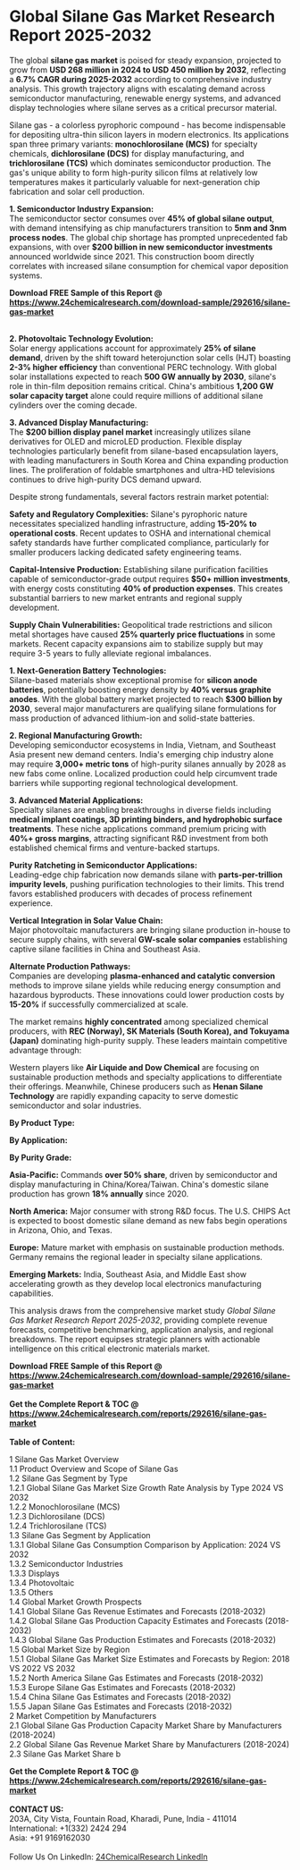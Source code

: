 <h1>Global Silane Gas Market Research Report 2025-2032</h1><p>The global <strong>silane gas market</strong> is poised for steady expansion, projected to grow from <strong>USD 268 million in 2024 to USD 450 million by 2032</strong>, reflecting a <strong>6.7% CAGR during 2025-2032</strong> according to comprehensive industry analysis. This growth trajectory aligns with escalating demand across semiconductor manufacturing, renewable energy systems, and advanced display technologies where silane serves as a critical precursor material.</p><p>Silane gas - a colorless pyrophoric compound - has become indispensable for depositing ultra-thin silicon layers in modern electronics. Its applications span three primary variants: <strong>monochlorosilane (MCS)</strong> for specialty chemicals, <strong>dichlorosilane (DCS)</strong> for display manufacturing, and <strong>trichlorosilane (TCS)</strong> which dominates semiconductor production. The gas's unique ability to form high-purity silicon films at relatively low temperatures makes it particularly valuable for next-generation chip fabrication and solar cell production.</p><p><strong>1. Semiconductor Industry Expansion:</strong><br>
The semiconductor sector consumes over <strong>45% of global silane output</strong>, with demand intensifying as chip manufacturers transition to <strong>5nm and 3nm process nodes</strong>. The global chip shortage has prompted unprecedented fab expansions, with over <strong>$200 billion in new semiconductor investments</strong> announced worldwide since 2021. This construction boom directly correlates with increased silane consumption for chemical vapor deposition systems.</p><div><b>Download FREE Sample of this Report @ 
            <a href="https://www.24chemicalresearch.com/download-sample/292616/silane-gas-market">
            https://www.24chemicalresearch.com/download-sample/292616/silane-gas-market</a></b></div><br><p><strong>2. Photovoltaic Technology Evolution:</strong><br>
Solar energy applications account for approximately <strong>25% of silane demand</strong>, driven by the shift toward heterojunction solar cells (HJT) boasting <strong>2-3% higher efficiency</strong> than conventional PERC technology. With global solar installations expected to reach <strong>500 GW annually by 2030</strong>, silane's role in thin-film deposition remains critical. China's ambitious <strong>1,200 GW solar capacity target</strong> alone could require millions of additional silane cylinders over the coming decade.</p><p><strong>3. Advanced Display Manufacturing:</strong><br>
The <strong>$200 billion display panel market</strong> increasingly utilizes silane derivatives for OLED and microLED production. Flexible display technologies particularly benefit from silane-based encapsulation layers, with leading manufacturers in South Korea and China expanding production lines. The proliferation of foldable smartphones and ultra-HD televisions continues to drive high-purity DCS demand upward.</p><p>Despite strong fundamentals, several factors restrain market potential:</p><p><strong>Safety and Regulatory Complexities:</strong> Silane's pyrophoric nature necessitates specialized handling infrastructure, adding <strong>15-20% to operational costs</strong>. Recent updates to OSHA and international chemical safety standards have further complicated compliance, particularly for smaller producers lacking dedicated safety engineering teams.</p><p><strong>Capital-Intensive Production:</strong> Establishing silane purification facilities capable of semiconductor-grade output requires <strong>$50+ million investments</strong>, with energy costs constituting <strong>40% of production expenses</strong>. This creates substantial barriers to new market entrants and regional supply development.</p><p><strong>Supply Chain Vulnerabilities:</strong> Geopolitical trade restrictions and silicon metal shortages have caused <strong>25% quarterly price fluctuations</strong> in some markets. Recent capacity expansions aim to stabilize supply but may require 3-5 years to fully alleviate regional imbalances.</p><p><strong>1. Next-Generation Battery Technologies:</strong><br>
Silane-based materials show exceptional promise for <strong>silicon anode batteries</strong>, potentially boosting energy density by <strong>40% versus graphite anodes</strong>. With the global battery market projected to reach <strong>$300 billion by 2030</strong>, several major manufacturers are qualifying silane formulations for mass production of advanced lithium-ion and solid-state batteries.</p><p><strong>2. Regional Manufacturing Growth:</strong><br>
Developing semiconductor ecosystems in India, Vietnam, and Southeast Asia present new demand centers. India's emerging chip industry alone may require <strong>3,000+ metric tons</strong> of high-purity silanes annually by 2028 as new fabs come online. Localized production could help circumvent trade barriers while supporting regional technological development.</p><p><strong>3. Advanced Material Applications:</strong><br>
Specialty silanes are enabling breakthroughs in diverse fields including <strong>medical implant coatings, 3D printing binders, and hydrophobic surface treatments</strong>. These niche applications command premium pricing with <strong>40%+ gross margins</strong>, attracting significant R&amp;D investment from both established chemical firms and venture-backed startups.</p><p><strong>Purity Ratcheting in Semiconductor Applications:</strong><br>
Leading-edge chip fabrication now demands silane with <strong>parts-per-trillion impurity levels</strong>, pushing purification technologies to their limits. This trend favors established producers with decades of process refinement experience.</p><p><strong>Vertical Integration in Solar Value Chain:</strong><br>
Major photovoltaic manufacturers are bringing silane production in-house to secure supply chains, with several <strong>GW-scale solar companies</strong> establishing captive silane facilities in China and Southeast Asia.</p><p><strong>Alternate Production Pathways:</strong><br>
Companies are developing <strong>plasma-enhanced and catalytic conversion</strong> methods to improve silane yields while reducing energy consumption and hazardous byproducts. These innovations could lower production costs by <strong>15-20%</strong> if successfully commercialized at scale.</p><p>The market remains <strong>highly concentrated</strong> among specialized chemical producers, with <strong>REC (Norway), SK Materials (South Korea), and Tokuyama (Japan)</strong> dominating high-purity supply. These leaders maintain competitive advantage through:</p><p>Western players like <strong>Air Liquide and Dow Chemical</strong> are focusing on sustainable production methods and specialty applications to differentiate their offerings. Meanwhile, Chinese producers such as <strong>Henan Silane Technology</strong> are rapidly expanding capacity to serve domestic semiconductor and solar industries.</p><p><strong>By Product Type:</strong></p><p><strong>By Application:</strong></p><p><strong>By Purity Grade:</strong></p><p><strong>Asia-Pacific:</strong> Commands <strong>over 50% share</strong>, driven by semiconductor and display manufacturing in China/Korea/Taiwan. China's domestic silane production has grown <strong>18% annually</strong> since 2020.</p><p><strong>North America:</strong> Major consumer with strong R&amp;D focus. The U.S. CHIPS Act is expected to boost domestic silane demand as new fabs begin operations in Arizona, Ohio, and Texas.</p><p><strong>Europe:</strong> Mature market with emphasis on sustainable production methods. Germany remains the regional leader in specialty silane applications.</p><p><strong>Emerging Markets:</strong> India, Southeast Asia, and Middle East show accelerating growth as they develop local electronics manufacturing capabilities.</p><p>This analysis draws from the comprehensive market study <em>Global Silane Gas Market Research Report 2025-2032</em>, providing complete revenue forecasts, competitive benchmarking, application analysis, and regional breakdowns. The report equipses strategic planners with actionable intelligence on this critical electronic materials market.</p><div><b>Download FREE Sample of this Report @ 
            <a href="https://www.24chemicalresearch.com/download-sample/292616/silane-gas-market">
            https://www.24chemicalresearch.com/download-sample/292616/silane-gas-market</a></b></div><br><div><b>Get the Complete Report & TOC @ 
            <a href="https://www.24chemicalresearch.com/reports/292616/silane-gas-market">
            https://www.24chemicalresearch.com/reports/292616/silane-gas-market</a></b></div><br>
            <b>Table of Content:</b><p>1 Silane Gas Market Overview<br />
    1.1 Product Overview and Scope of Silane Gas<br />
    1.2 Silane Gas Segment by Type<br />
        1.2.1 Global Silane Gas Market Size Growth Rate Analysis by Type 2024 VS 2032<br />
        1.2.2 Monochlorosilane (MCS)<br />
        1.2.3 Dichlorosilane (DCS)<br />
        1.2.4 Trichlorosilane (TCS)<br />
    1.3 Silane Gas Segment by Application<br />
        1.3.1 Global Silane Gas Consumption Comparison by Application: 2024 VS 2032<br />
        1.3.2 Semiconductor Industries<br />
        1.3.3 Displays<br />
        1.3.4 Photovoltaic<br />
        1.3.5 Others<br />
    1.4 Global Market Growth Prospects<br />
        1.4.1 Global Silane Gas Revenue Estimates and Forecasts (2018-2032)<br />
        1.4.2 Global Silane Gas Production Capacity Estimates and Forecasts (2018-2032)<br />
        1.4.3 Global Silane Gas Production Estimates and Forecasts (2018-2032)<br />
    1.5 Global Market Size by Region<br />
        1.5.1 Global Silane Gas Market Size Estimates and Forecasts by Region: 2018 VS 2022 VS 2032<br />
        1.5.2 North America Silane Gas Estimates and Forecasts (2018-2032)<br />
        1.5.3 Europe Silane Gas Estimates and Forecasts (2018-2032)<br />
        1.5.4 China Silane Gas Estimates and Forecasts (2018-2032)<br />
        1.5.5 Japan Silane Gas Estimates and Forecasts (2018-2032)<br />
2 Market Competition by Manufacturers<br />
    2.1 Global Silane Gas Production Capacity Market Share by Manufacturers (2018-2024)<br />
    2.2 Global Silane Gas Revenue Market Share by Manufacturers (2018-2024)<br />
    2.3 Silane Gas Market Share b</p><div><b>Get the Complete Report & TOC @ 
            <a href="https://www.24chemicalresearch.com/reports/292616/silane-gas-market">
            https://www.24chemicalresearch.com/reports/292616/silane-gas-market</a></b></div><br><b>CONTACT US:</b><br>
            203A, City Vista, Fountain Road, Kharadi, Pune, India - 411014<br>
            International: +1(332) 2424 294<br>
            Asia: +91 9169162030 <br><br>
            Follow Us On LinkedIn: <a href="https://www.linkedin.com/company/24chemicalresearch/">24ChemicalResearch LinkedIn</a>